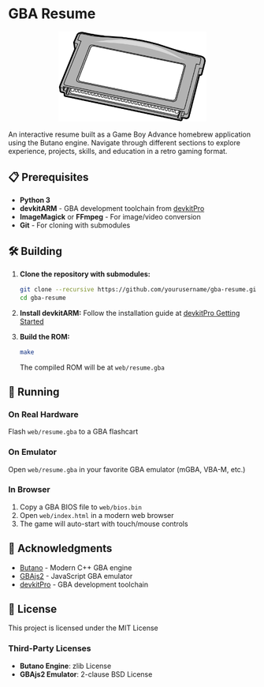 # GBA Resume

<p align="center">
  <img src="assets/Gba-cartridge.png" alt="GBA Cartridge" width="300">
</p>

An interactive resume built as a Game Boy Advance homebrew application using the Butano engine. Navigate through different sections to explore experience, projects, skills, and education in a retro gaming format.

## 📋 Prerequisites

- **Python 3**
- **devkitARM** - GBA development toolchain from [devkitPro](https://devkitpro.org/)
- **ImageMagick** or **FFmpeg** - For image/video conversion
- **Git** - For cloning with submodules

## 🛠️ Building

1. **Clone the repository with submodules:**
   ```bash
   git clone --recursive https://github.com/yourusername/gba-resume.git
   cd gba-resume
   ```

2. **Install devkitARM:**
   Follow the installation guide at [devkitPro Getting Started](https://devkitpro.org/wiki/Getting_Started)

3. **Build the ROM:**
   ```bash
   make
   ```

   The compiled ROM will be at `web/resume.gba`

## 🎯 Running

### On Real Hardware
Flash `web/resume.gba` to a GBA flashcart

### On Emulator
Open `web/resume.gba` in your favorite GBA emulator (mGBA, VBA-M, etc.)

### In Browser
1. Copy a GBA BIOS file to `web/bios.bin`
2. Open `web/index.html` in a modern web browser
3. The game will auto-start with touch/mouse controls


## 🙏 Acknowledgments

- [Butano](https://github.com/GValiente/butano) - Modern C++ GBA engine
- [GBAjs2](https://github.com/andychase/gbajs2) - JavaScript GBA emulator
- [devkitPro](https://devkitpro.org/) - GBA development toolchain

## 📄 License

This project is licensed under the MIT License

### Third-Party Licenses
- **Butano Engine**: zlib License
- **GBAjs2 Emulator**: 2-clause BSD License